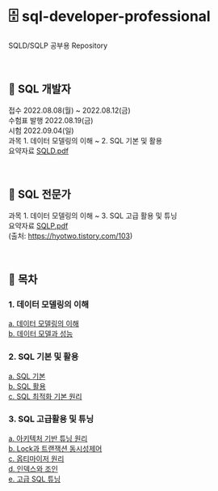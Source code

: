 # 🗄 sql-developer-professional

SQLD/SQLP 공부용 Repository

<br>

## 📙 SQL 개발자

접수 2022.08.08(월) ~ 2022.08.12(금)  
수험표 발행 2022.08.19(금)  
시험 2022.09.04(일)  
과목 1. 데이터 모델링의 이해 ~ 2. SQL 기본 및 활용  
요약자료 [SQLD.pdf](https://github.com/HoHoRang/sql-developer-professional/files/9250573/SQLD.pdf)

<br>

## 📕 SQL 전문가

과목 1. 데이터 모델링의 이해 ~ 3. SQL 고급 활용 및 튜닝  
요약자료 [SQLP.pdf](https://github.com/HoHoRang/sql-developer-professional/files/9250575/SQLP.pdf)  
(출처: https://hyotwo.tistory.com/103)

<br>

## 🔖 목차

### 1. 데이터 모델링의 이해

[a. 데이터 모델링의 이해](./1.%20%EB%8D%B0%EC%9D%B4%ED%84%B0%20%EB%AA%A8%EB%8D%B8%EB%A7%81%EC%9D%98%20%EC%9D%B4%ED%95%B4/a.%20%EB%8D%B0%EC%9D%B4%ED%84%B0%20%EB%AA%A8%EB%8D%B8%EB%A7%81%EC%9D%98%20%EC%9D%B4%ED%95%B4/README.md)  
[b. 데이터 모델과 성능](./1.%20%EB%8D%B0%EC%9D%B4%ED%84%B0%20%EB%AA%A8%EB%8D%B8%EB%A7%81%EC%9D%98%20%EC%9D%B4%ED%95%B4/b.%20%EB%8D%B0%EC%9D%B4%ED%84%B0%20%EB%AA%A8%EB%8D%B8%EA%B3%BC%20%EC%84%B1%EB%8A%A5/README.md)

### 2. SQL 기본 및 활용

[a. SQL 기본](./2.%20SQL%20%EA%B8%B0%EB%B3%B8%20%EB%B0%8F%20%ED%99%9C%EC%9A%A9/a.%20SQL%20%EA%B8%B0%EB%B3%B8/README.md)  
[b. SQL 활용](./2.%20SQL%20%EA%B8%B0%EB%B3%B8%20%EB%B0%8F%20%ED%99%9C%EC%9A%A9/b.%20SQL%20%ED%99%9C%EC%9A%A9/README.md)  
[c. SQL 최적화 기본 원리](./2.%20SQL%20%EA%B8%B0%EB%B3%B8%20%EB%B0%8F%20%ED%99%9C%EC%9A%A9/c.%20SQL%20%EC%B5%9C%EC%A0%81%ED%99%94%20%EA%B8%B0%EB%B3%B8%20%EC%9B%90%EB%A6%AC/README.md)

### 3. SQL 고급활용 및 튜닝

[a. 아키텍처 기반 튜닝 원리](./3.%20SQL%20%EA%B3%A0%EA%B8%89%ED%99%9C%EC%9A%A9%20%EB%B0%8F%20%ED%8A%9C%EB%8B%9D/a.%20%EC%95%84%ED%82%A4%ED%85%8D%EC%B2%98%20%EA%B8%B0%EB%B0%98%20%ED%8A%9C%EB%8B%9D%20%EC%9B%90%EB%A6%AC/README.md)  
[b. Lock과 트랜잭션 동시성제어](./3.%20SQL%20%EA%B3%A0%EA%B8%89%ED%99%9C%EC%9A%A9%20%EB%B0%8F%20%ED%8A%9C%EB%8B%9D/b.%20Lock%EA%B3%BC%20%ED%8A%B8%EB%9E%9C%EC%9E%AD%EC%85%98%20%EB%8F%99%EC%8B%9C%EC%84%B1%EC%A0%9C%EC%96%B4/README.md)  
[c. 옵티마이저 원리](./3.%20SQL%20%EA%B3%A0%EA%B8%89%ED%99%9C%EC%9A%A9%20%EB%B0%8F%20%ED%8A%9C%EB%8B%9D/c.%20%EC%98%B5%ED%8B%B0%EB%A7%88%EC%9D%B4%EC%A0%80%20%EC%9B%90%EB%A6%AC/README.md)  
[d. 인덱스와 조인](./3.%20SQL%20%EA%B3%A0%EA%B8%89%ED%99%9C%EC%9A%A9%20%EB%B0%8F%20%ED%8A%9C%EB%8B%9D/d.%20%EC%9D%B8%EB%8D%B1%EC%8A%A4%EC%99%80%20%EC%A1%B0%EC%9D%B8/README.md)  
[e. 고급 SQL 튜닝](./3.%20SQL%20%EA%B3%A0%EA%B8%89%ED%99%9C%EC%9A%A9%20%EB%B0%8F%20%ED%8A%9C%EB%8B%9D/e.%20%EA%B3%A0%EA%B8%89%20SQL%20%ED%8A%9C%EB%8B%9D/README.md)
